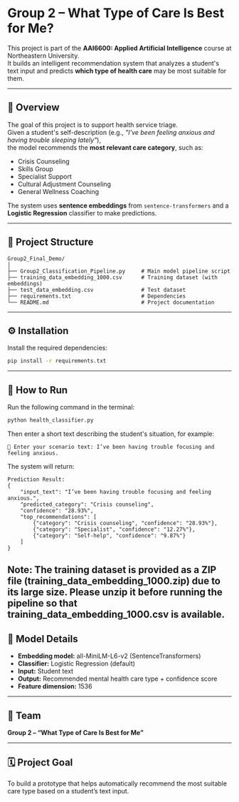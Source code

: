 # Group 2 – What Type of Care Is Best for Me?

This project is part of the **AAI6600: Applied Artificial Intelligence** course at Northeastern University.  
It builds an intelligent recommendation system that analyzes a student's text input and predicts **which type of health care** may be most suitable for them.

---

## 🧠 Overview
The goal of this project is to support health service triage.  
Given a student's self-description (e.g., *"I've been feeling anxious and having trouble sleeping lately"*),  
the model recommends the **most relevant care category**, such as:
- Crisis Counseling  
- Skills Group  
- Specialist Support  
- Cultural Adjustment Counseling  
- General Wellness Coaching  

The system uses **sentence embeddings** from `sentence-transformers` and a **Logistic Regression** classifier to make predictions.

---

## 📁 Project Structure
```
Group2_Final_Demo/
│
├── Group2_Classification_Pipeline.py     # Main model pipeline script
├── training_data_embedding_1000.csv      # Training dataset (with embeddings)
├── test_data_embedding.csv               # Test dataset
├── requirements.txt                      # Dependencies
└── README.md                             # Project documentation
```

---

## ⚙️ Installation
Install the required dependencies:
```bash
pip install -r requirements.txt
```

---

## 🚀 How to Run
Run the following command in the terminal:
```bash
python health_classifier.py
```

Then enter a short text describing the student's situation, for example:
```
📝 Enter your scenario text: I’ve been having trouble focusing and feeling anxious.
```

The system will return:
```
Prediction Result:
{
    "input_text": "I’ve been having trouble focusing and feeling anxious.",
    "predicted_category": "Crisis counseling",
    "confidence": "28.93%",
    "top_recommendations": [
        {"category": "Crisis counseling", "confidence": "28.93%"},
        {"category": "Specialist", "confidence": "12.27%"},
        {"category": "Self-help", "confidence": "9.87%"}
    ]
}

```
Note: The training dataset is provided as a ZIP file (training_data_embedding_1000.zip) due to its large size.
Please unzip it before running the pipeline so that training_data_embedding_1000.csv is available.
---

## 🧩 Model Details
- **Embedding model:** all-MiniLM-L6-v2 (SentenceTransformers)  
- **Classifier:** Logistic Regression (default)  
- **Input:** Student text  
- **Output:** Recommended mental health care type + confidence score  
- **Feature dimension:** 1536  

---

## 👥 Team
**Group 2 – “What Type of Care Is Best for Me”**  

---

## 🗓️ Project Goal
To build a prototype that helps automatically recommend the most suitable care type based on a student’s text input.  
